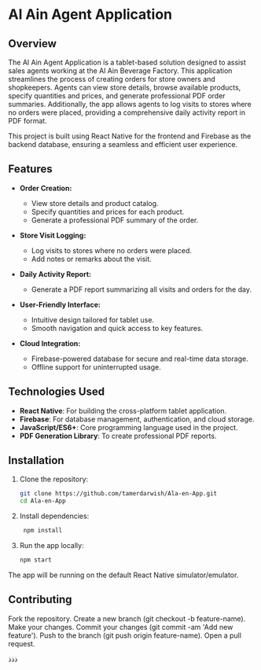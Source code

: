 # Al Ain Agent Application

## Overview

The Al Ain Agent Application is a tablet-based solution designed to assist sales agents working at the Al Ain Beverage Factory. This application streamlines the process of creating orders for store owners and shopkeepers. Agents can view store details, browse available products, specify quantities and prices, and generate professional PDF order summaries. Additionally, the app allows agents to log visits to stores where no orders were placed, providing a comprehensive daily activity report in PDF format.

This project is built using React Native for the frontend and Firebase as the backend database, ensuring a seamless and efficient user experience.

## Features

- **Order Creation:**
  - View store details and product catalog.
  - Specify quantities and prices for each product.
  - Generate a professional PDF summary of the order.
  
- **Store Visit Logging:**
  - Log visits to stores where no orders were placed.
  - Add notes or remarks about the visit.
  
- **Daily Activity Report:**
  - Generate a PDF report summarizing all visits and orders for the day.
  
- **User-Friendly Interface:**
  - Intuitive design tailored for tablet use.
  - Smooth navigation and quick access to key features.
  
- **Cloud Integration:**
  - Firebase-powered database for secure and real-time data storage.
  - Offline support for uninterrupted usage.

## Technologies Used

- **React Native**: For building the cross-platform tablet application.
- **Firebase**: For database management, authentication, and cloud storage.
- **JavaScript/ES6+**: Core programming language used in the project.
- **PDF Generation Library**: To create professional PDF reports.

## Installation

1. Clone the repository:

   ```bash
   git clone https://github.com/tamerdarwish/Ala-en-App.git
   cd Ala-en-App

2. Install dependencies:

   ```bash
    npm install

3. Run the app locally:

   ```bash
   npm start

The app will be running on the default React Native simulator/emulator.

## Contributing

Fork the repository.
Create a new branch (git checkout -b feature-name).
Make your changes.
Commit your changes (git commit -am 'Add new feature').
Push to the branch (git push origin feature-name).
Open a pull request.



  ذذذ




